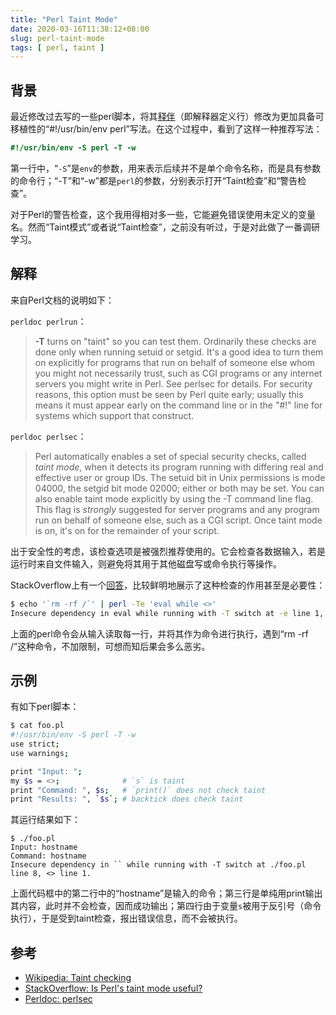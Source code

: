 ```yaml
---
title: "Perl Taint Mode"
date: 2020-03-16T11:38:12+08:00
slug: perl-taint-mode
tags: [ perl, taint ]
---
```


## 背景

最近修改过去写的一些perl脚本，将其[释伴](tip/shebang/)（即解释器定义行）修改为更加具备可移植性的“#!/usr/bin/env perl”写法。在这个过程中，看到了这样一种推荐写法：

```perl
#!/usr/bin/env -S perl -T -w
```

第一行中，“`-S`”是`env`的参数，用来表示后续并不是单个命令名称，而是具有参数的命令行；“-T”和“-w”都是`perl`的参数，分别表示打开“Taint检查”和“警告检查”。

对于Perl的警告检查，这个我用得相对多一些，它能避免错误使用未定义的变量名。然而“Taint模式”或者说“Taint检查”，之前没有听过，于是对此做了一番调研学习。

## 解释

来自Perl文档的说明如下：

`perldoc perlrun`：

> **-T**
> turns on "taint" so you can test them. Ordinarily these checks are
> done only when running setuid or setgid. It's a good idea to turn
> them on explicitly for programs that run on behalf of someone else
> whom you might not necessarily trust, such as CGI programs or any
> internet servers you might write in Perl. See perlsec for details.
> For security reasons, this option must be seen by Perl quite early;
> usually this means it must appear early on the command line or in
> the "#!" line for systems which support that construct.

`perldoc perlsec`：

> Perl automatically enables a set of special security checks, called
> *taint mode*, when it detects its program running with differing real
> and effective user or group IDs. The setuid bit in Unix permissions is
> mode 04000, the setgid bit mode 02000; either or both may be set. You
> can also enable taint mode explicitly by using the -T command line flag.
> This flag is *strongly* suggested for server programs and any program
> run on behalf of someone else, such as a CGI script. Once taint mode is
> on, it's on for the remainder of your script.

出于安全性的考虑，该检查选项是被强烈推荐使用的。它会检查各数据输入，若是运行时来自文件输入，则避免将其用于其他磁盘写或命令执行等操作。

StackOverflow上有一个[回答](https://stackoverflow.com/questions/2228457/is-perls-taint-mode-useful)，比较鲜明地展示了这种检查的作用甚至是必要性：

```sh
$ echo '`rm -rf /`' | perl -Te 'eval while <>'
Insecure dependency in eval while running with -T switch at -e line 1, <> line 1.
```

上面的perl命令会从输入读取每一行，并将其作为命令进行执行，遇到“rm -rf /”这种命令，不加限制，可想而知后果会多么恶劣。

## 示例

有如下perl脚本：

```sh
$ cat foo.pl
#!/usr/bin/env -S perl -T -w
use strict;
use warnings;

print "Input: ";
my $s = <>;              # `s` is taint
print "Command: ", $s;   # `print()` does not check taint
print "Results: ", `$s`; # backtick does check taint
```

其运行结果如下：

```
$ ./foo.pl
Input: hostname
Command: hostname
Insecure dependency in `` while running with -T switch at ./foo.pl line 8, <> line 1.
```

上面代码框中的第二行中的“hostname”是输入的命令；第三行是单纯用print输出其内容，此时并不会检查，因而成功输出；第四行由于变量`s`被用于反引号（命令执行），于是受到taint检查，报出错误信息，而不会被执行。

## 参考

* [Wikipedia: Taint checking](https://en.wikipedia.org/wiki/Taint_checking)
* [StackOverflow: Is Perl's taint mode useful?](https://stackoverflow.com/questions/2228457/is-perls-taint-mode-useful)
* [Perldoc: perlsec](https://perldoc.perl.org/perlsec.html)
